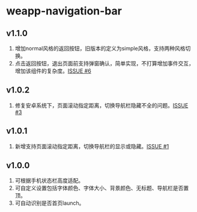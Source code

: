 # weapp-navigation-bar
## v1.1.0
1. 增加normal风格的返回按钮，旧版本的定义为simple风格，支持两种风格切换。
2. 点击返回按钮，退出页面前支持弹窗确认，简单实现，不打算增加事件交互，增加该组件的复杂度。[ISSUE #6](https://github.com/mulook/weapp-navigation-bar/issues/6)
## v1.0.2
1. 修复安卓系统下，页面滚动指定距离，切换导航栏隐藏不全的问题。[ISSUE #3](https://github.com/mulook/weapp-navigation-bar/issues/3)
## v1.0.1
1. 新增支持页面滚动指定距离，切换导航栏的显示或隐藏。[ISSUE #1](https://github.com/mulook/weapp-navigation-bar/issues/1)
## v1.0.0
1. 可根据手机状态栏高度适配。
2. 可自定义设置包括字体颜色、字体大小、背景颜色、无标题、导航栏是否置顶。
3. 可自动识别是否首页launch。